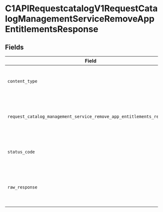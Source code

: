 # C1APIRequestcatalogV1RequestCatalogManagementServiceRemoveAppEntitlementsResponse


## Fields

| Field                                                                                                                                                                    | Type                                                                                                                                                                     | Required                                                                                                                                                                 | Description                                                                                                                                                              |
| ------------------------------------------------------------------------------------------------------------------------------------------------------------------------ | ------------------------------------------------------------------------------------------------------------------------------------------------------------------------ | ------------------------------------------------------------------------------------------------------------------------------------------------------------------------ | ------------------------------------------------------------------------------------------------------------------------------------------------------------------------ |
| `content_type`                                                                                                                                                           | *Optional[str]*                                                                                                                                                          | :heavy_check_mark:                                                                                                                                                       | HTTP response content type for this operation                                                                                                                            |
| `request_catalog_management_service_remove_app_entitlements_response`                                                                                                    | [Optional[shared.RequestCatalogManagementServiceRemoveAppEntitlementsResponse]](undefined/models/shared/requestcatalogmanagementserviceremoveappentitlementsresponse.md) | :heavy_minus_sign:                                                                                                                                                       | Empty response with a status code indicating success                                                                                                                     |
| `status_code`                                                                                                                                                            | *Optional[int]*                                                                                                                                                          | :heavy_check_mark:                                                                                                                                                       | HTTP response status code for this operation                                                                                                                             |
| `raw_response`                                                                                                                                                           | [requests.Response](https://requests.readthedocs.io/en/latest/api/#requests.Response)                                                                                    | :heavy_minus_sign:                                                                                                                                                       | Raw HTTP response; suitable for custom response parsing                                                                                                                  |